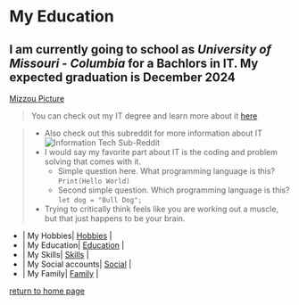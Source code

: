 # **My Education**

## I am currently going to school as *University of Missouri - Columbia* for a **Bachlors in IT**. My expected graduation is **December 2024**

[Mizzou Picture](https://www.poynter.org/wp-content/uploads/2020/04/shutterstock_1532213540-scaled.jpg)

> You can check out my IT degree and learn more about it [here](https://majors.missouri.edu/information-technology-bs/)

> - Also check out this subreddit for more information about IT![Information Tech Sub-Reddit](https://www.reddit.com/r/InformationTechnology/)
> - I would say my favorite part about IT is the coding and problem solving that comes with it.
>   - Simple question here. What programming language is this? `Print(Hello World)`
>   - Second simple question. Which programming language is this? `let dog = "Bull Dog";`
> - Trying to critically think feels like you are working out a muscle, but that just happens to be your brain.


* | My Hobbies| [Hobbies](./Hobbies.md) |
* | My Education| [Education](./Education.md) |
* | My Skills| [Skills](./Skills.md) |
* | My Social accounts| [Social](./Social.md) |
* | My Family| [Family](./Family.md) |

[return to home page](./README.md)
